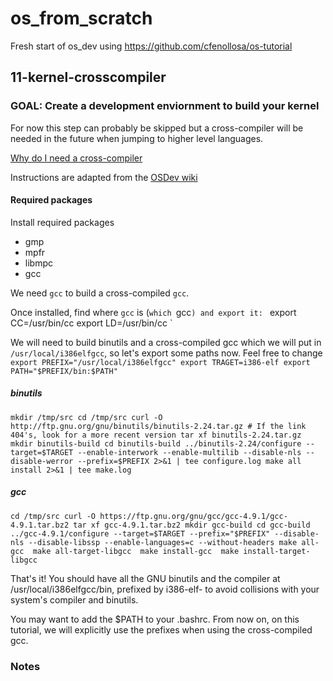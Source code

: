 # os_from_scratch
Fresh start of os_dev using https://github.com/cfenollosa/os-tutorial

## 11-kernel-crosscompiler

### GOAL: Create a development enviornment to build your kernel

For now this step can probably be skipped but a cross-compiler will be needed in the future when jumping to higher level languages.

[Why do I need a cross-compiler](https://wiki.osdev.org/Why_do_I_need_a_Cross_Compiler)

Instructions are adapted from the [OSDev wiki](https://wiki.osdev.org/GCC_Cross-Compiler)

#### Required packages

Install required packages
 * gmp
 * mpfr
 * libmpc
 * gcc

We need `gcc` to build a cross-compiled `gcc`.

Once installed, find where `gcc` is (`which `gcc`) and export it:
`
export CC=/usr/bin/cc
export LD=/usr/bin/cc
`

We will need to build binutils and a cross-compiled gcc which we will put in `/usr/local/i386elfgcc`, so let's export some paths now.
Feel free to change
`
export PREFIX="/usr/local/i386elfgcc"
export TRAGET=i386-elf
export PATH="$PREFIX/bin:$PATH"
`

##### binutils
`
mkdir /tmp/src
cd /tmp/src
curl -O http://ftp.gnu.org/gnu/binutils/binutils-2.24.tar.gz # If the link 404's, look for a more recent version
tar xf binutils-2.24.tar.gz
mkdir binutils-build
cd binutils-build
../binutils-2.24/configure --target=$TARGET --enable-interwork --enable-multilib --disable-nls --disable-werror --prefix=$PREFIX 2>&1 | tee configure.log
make all install 2>&1 | tee make.log
`

##### gcc
`
cd /tmp/src
curl -O https://ftp.gnu.org/gnu/gcc/gcc-4.9.1/gcc-4.9.1.tar.bz2
tar xf gcc-4.9.1.tar.bz2
mkdir gcc-build
cd gcc-build
../gcc-4.9.1/configure --target=$TARGET --prefix="$PREFIX" --disable-nls --disable-libssp --enable-languages=c --without-headers
make all-gcc 
make all-target-libgcc 
make install-gcc 
make install-target-libgcc
`

That's it! You should have all the GNU binutils and the compiler at /usr/local/i386elfgcc/bin, prefixed by i386-elf- to avoid collisions with your system's compiler and binutils.

You may want to add the $PATH to your .bashrc. From now on, on this tutorial, we will explicitly use the prefixes when using the cross-compiled gcc.

### Notes

